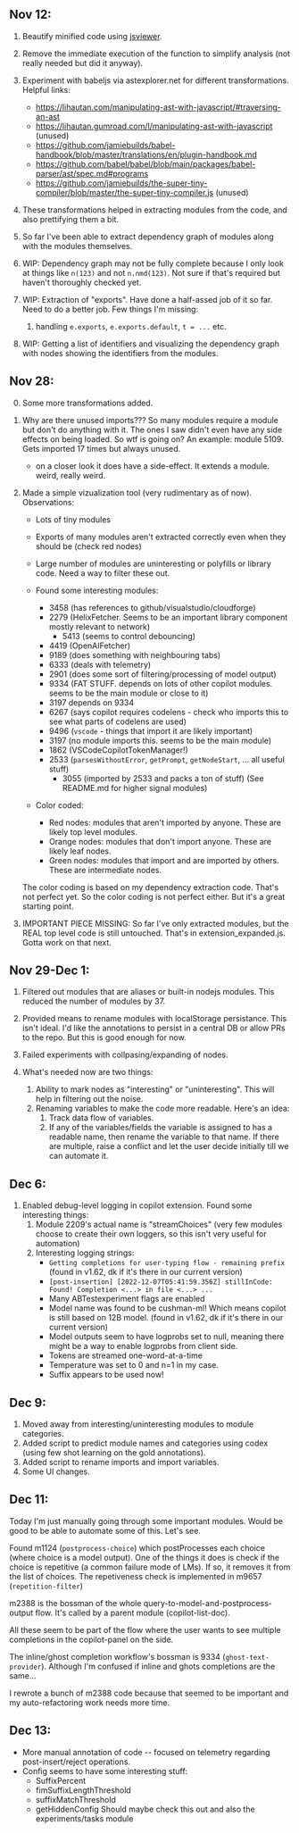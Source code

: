 ## Nov 12:

1. Beautify minified code using [jsviewer](https://codebeautify.org/jsviewer).

2. Remove the immediate execution of the function to simplify analysis (not really needed but did it anyway).

3. Experiment with babeljs via astexplorer.net for different transformations.
   Helpful links:
    - https://lihautan.com/manipulating-ast-with-javascript/#traversing-an-ast
    - https://lihautan.gumroad.com/l/manipulating-ast-with-javascript (unused)
    - https://github.com/jamiebuilds/babel-handbook/blob/master/translations/en/plugin-handbook.md
    - https://github.com/babel/babel/blob/main/packages/babel-parser/ast/spec.md#programs
    - https://github.com/jamiebuilds/the-super-tiny-compiler/blob/master/the-super-tiny-compiler.js (unused)

4. These transformations helped in extracting modules from the code, and also prettifying them a bit.

5. So far I've been able to extract dependency graph of modules along with the modules themselves.

6. WIP: Dependency graph may not be fully complete because I only look at things like `n(123)` and not `n.nmd(123)`. Not sure if that's required but haven't thoroughly checked yet.

7. WIP: Extraction of "exports". Have done a half-assed job of it so far. Need to do a better job. Few things I'm missing:
   1. handling `e.exports`, `e.exports.default`, `t = ...` etc.

8. WIP: Getting a list of identifiers and visualizing the dependency graph with nodes showing the identifiers from the modules.

## Nov 28:

0. Some more transformations added.

1. Why are there unused imports??? So many modules require a module but don't do anything with it. The ones I saw didn't even have any side effects on being loaded. So wtf is going on? An example: module 5109. Gets imported 17 times but always unused.
   - on a closer look it does have a side-effect. It extends a module. weird, really weird.

2. Made a simple vizualization tool (very rudimentary as of now). Observations:
   - Lots of tiny modules
   - Exports of many modules aren't extracted correctly even when they should be (check red nodes)
   - Large number of modules are uninteresting or polyfills or library code. Need a way to filter these out.
   - Found some interesting modules:
     - 3458 (has references to github/visualstudio/cloudforge)
     - 2279 (HelixFetcher. Seems to be an important library component mostly relevant to network)
       - 5413 (seems to control debouncing)
     - 4419 (OpenAIFetcher)
     - 9189 (does something with neighbouring tabs)
     - 6333 (deals with telemetry)
     - 2901 (does some sort of filtering/processing of model output)
     - 9334 (FAT STUFF. depends on lots of other copilot modules. seems to be the main module or close to it)
     - 3197 depends on 9334
     - 6267 (says copilot requires codelens - check who imports this to see what parts of codelens are used)
     - 9496 (`vscode` - things that import it are likely important)
     - 3197 (no module imports this. seems to be the main module)
     - 1862 (VSCodeCopilotTokenManager!)
     - 2533 (`parsesWithoutError`, `getPrompt`, `getNodeStart`, ... all useful stuff)
       - 3055 (imported by 2533 and packs a ton of stuff)
      (See README.md for higher signal modules)

   - Color coded:
     - Red nodes: modules that aren't imported by anyone. These are likely top level modules.
     - Orange nodes: modules that don't import anyone. These are likely leaf nodes.
     - Green nodes: modules that import and are imported by others. These are intermediate nodes.

   The color coding is based on my dependency extraction code. That's not perfect yet. So the color coding is not perfect either. But it's a great starting point.

3. IMPORTANT PIECE MISSING: So far I've only extracted modules, but the REAL top level code is still untouched. That's in extension_expanded.js. Gotta work on that next.

## Nov 29-Dec 1:

1. Filtered out modules that are aliases or built-in nodejs modules. This reduced the number of modules by 37.

2. Provided means to rename modules with localStorage persistance. This isn't ideal. I'd like the annotations to persist in a central DB or allow PRs to the repo. But this is good enough for now.

3. Failed experiments with collpasing/expanding of nodes.

4. What's needed now are two things:
   1. Ability to mark nodes as "interesting" or "uninteresting". This will help in filtering out the noise.
   2. Renaming variables to make the code more readable. Here's an idea:
      1. Track data flow of variables.
      2. If any of the variables/fields the variable is assigned to has a readable name, then rename the variable to that name. If there are multiple, raise a conflict and let the user decide initially till we can automate it.

## Dec 6:

1. Enabled debug-level logging in copilot extension. Found some interesting things:
   1. Module 2209's actual name is "streamChoices" (very few modules choose to create their own loggers, so this isn't very useful for automation)
   2. Interesting logging strings:
      - `Getting completions for user-typing flow - remaining prefix` (found in v1.62, dk if it's there in our current version)
      - `[post-insertion] [2022-12-07T05:41:59.356Z] stillInCode: Found! Completion <...> in file <...> ...`
      - Many ABTestexperiment flags are enabled
      - Model name was found to be cushman-ml! Which means copilot is still based on 12B model. (found in v1.62, dk if it's there in our current version)
      - Model outputs seem to have logprobs set to null, meaning there might be a way to enable logprobs from client side.
      - Tokens are streamed one-word-at-a-time
      - Temperature was set to 0 and n=1 in my case.
      - Suffix appears to be used now!

## Dec 9:

1. Moved away from interesting/uninteresting modules to module categories.
2. Added script to predict module names and categories using codex (using few shot learning on the gold annotations).
3. Added script to rename imports and import variables.
4. Some UI changes.

## Dec 11:

Today I'm just manually going through some important modules. Would be good to be able to automate some of this. Let's see.

Found m1124 (`postprocess-choice`) which postProcesses each choice (where choice is a model output).
One of the things it does is check if the choice is repetitive (a common failure mode of LMs). If so, it removes it from the list of choices.
The repetiveness check is implemented in m9657 (`repetition-filter`)

m2388 is the bossman of the whole query-to-model-and-postprocess-output flow. It's called by a parent module (copilot-list-doc).

All these seem to be part of the flow where the user wants to see multiple completions in the copilot-panel on the side.

The inline/ghost completion workflow's bossman is 9334 (`ghost-text-provider`).
Although I'm confused if inline and ghots completions are the same...

I rewrote a bunch of m2388 code because that seemed to be important and my auto-refactoring work needs more time.

## Dec 13:

- More manual annotation of code -- focused on telemetry regarding post-insert/reject operations.
- Config seems to have some interesting stuff:
  - SuffixPercent
  - fimSuffixLengthThreshold
  - suffixMatchThreshold
  - getHiddenConfig
  Should maybe check this out and also the experiments/tasks module
